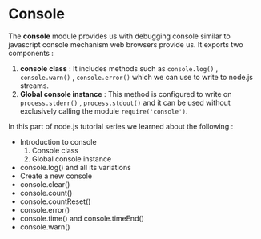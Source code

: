 # Console

The **console** module provides us with debugging console similar to javascript console mechanism web browsers provide us. It exports two components :

1. **console class** : It includes methods such as `console.log()` , `console.warn()` , `console.error()` which we can use to write to node.js streams.
2. **Global console instance** : This method is configured to write on `process.stderr()` , `process.stdout()` and it can be used without exclusively calling the module `require('console')`.

In this part of node.js tutorial series we learned about the following :

- Introduction to console
  1. Console class
  2. Global console instance
- console.log() and all its variations
- Create a new console
- console.clear()
- console.count()
- console.countReset()
- console.error()
- console.time() and console.timeEnd()
- console.warn()
